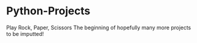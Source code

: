 # Python-Projects
Play Rock, Paper, Scissors
The beginning of hopefully many more projects to be imputted!
